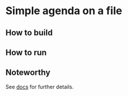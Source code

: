 # Simple agenda on a file

## How to build

## How to run

## Noteworthy

See [docs](../../docs/0011-kotlin-basics.md) for further details.
